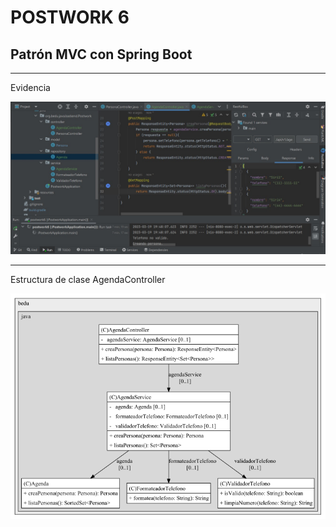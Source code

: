 # POSTWORK 6
## Patrón MVC con Spring Boot

---
Evidencia

![Pantalla](img/evidencia.jpeg)

---
Estructura de clase AgendaController

![AgendaController](img/AgendaController_structure.png)
